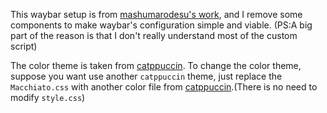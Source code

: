This waybar setup is from [mashumarodesu's work](https://github.com/mashumarodesu/dots), and I remove some components to make waybar's configuration simple and viable. 
(PS:A big part of the reason is that I don't really understand most of the custom script)

The color theme is taken from [catppuccin](https://github.com/catppuccin/waybar).
To change the color theme, suppose you want use another `catppuccin` theme, just replace the `Macchiato.css` with another color file from [catppuccin](https://github.com/catppuccin/waybar).(There is no need to modify `style.css`)
